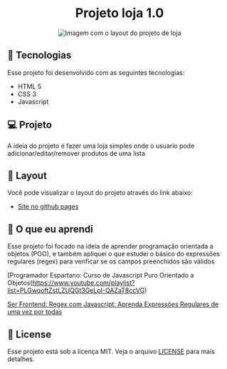<p align='center'> 
	<h1 align='center'>Projeto loja 1.0</h1>
</p>
<p align='center'> 
	<img src="https://i.imgur.com/qeA4leu.png" alt="Imagem com o layout do projeto de loja">
</p>

## 🧪 Tecnologias

Esse projeto foi desenvolvido com as seguintes tecnologias:

- HTML 5
- CSS 3
- Javascript

## 💻 Projeto

A ideia do projeto é fazer uma loja simples onde o usuario pode adicionar/editar/remover produtos de uma lista

## 🔖 Layout

Você pode visualizar o layout do projeto através do link abaixo:

- [Site no github pages](https://kauacnok.github.io/Projeto-loja-com-POO/)

## 📖 O que eu aprendi

Esse projeto foi focado na ideia de aprender programação orientada a objetos (POO), e também apliquei o que estudei o básico do expressões regulares (regex) para verificar se os campos preenchidos são válidos


[Programador Espartano: Curso de Javascript Puro Orientado a Objetos(https://www.youtube.com/playlist?list=PLGwqoftZstLZUQGt3GeLpI-QAZaT8ccVG)

[Ser Frontend: Regex com Javascript: Aprenda Expressões Regulares de uma vez por todas](https://www.youtube.com/playlist?list=PL1dUY2RYa2RjwdAQcflwSlN0dSoi7xsjh)

## 📝 License

Esse projeto está sob a licença MIT. Veja o arquivo [LICENSE](https://github.com/Kauacnok/Projeto-loja-com-POO/blob/main/LICENSE) para mais detalhes.

